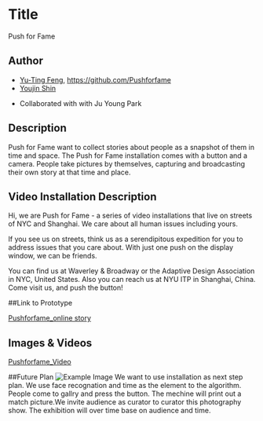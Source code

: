 # Title
Push for Fame

## Author

* [Yu-Ting Feng](http://feng-yuting.com/ "Yu-Ting Feng"), https://github.com/Pushforfame
* [Youjin Shin](http://youjinshin.com "Youjin Shin")
- Collaborated with with Ju Young Park

## Description
Push for Fame want to collect stories about people as a snapshot of them in time and space. The Push for Fame installation comes with a button and a camera. People take pictures by themselves, capturing and broadcasting their own story at that time and place.

## Video Installation Description ##
Hi, we are Push for Fame - a series of video installations that live on streets of NYC and Shanghai. We care about all human issues including yours.

If you see us on streets, think us as a serendipitous expedition for you to address issues that you care about. With just one push on the display window, we can be friends. 

You can find us at Waverley & Broadway or the Adaptive Design Association in NYC, United States. Also you can reach us at NYU ITP in Shanghai, China. Come visit us, and push the button!

##Link to Prototype

[Pushforfame_online story](http://pushforfame.herokuapp.com/ "Example Link")

## Images & Videos
[Pushforfame_Video](https://www.youtube.com/watch?v=zCPx_WEGuFk "Example Link")

##Future Plan
![Example Image](http://feng-yuting.com/wp-content/uploads/2014/03/Installation.jpg "Example Image")
We want to use installation as next step plan. We use face recognation and time as the element to the algorithm. People come to gallry and press the button. The mechine will print out a match picture.We invite audience as curator to curator this photography show. The exhibition will over time base on audience and time.

